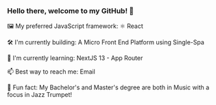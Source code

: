 ### Hello there, welcome to my GitHub! 👋

🖼️ My preferred JavaScript framework: ⚛️ React

🛠 I'm currently building: A Micro Front End Platform using Single-Spa

📖 I'm currently learning: NextJS 13 - App Router

📫 Best way to reach me: Email

🎺 Fun fact: My Bachelor's and Master's degree are both in Music with a focus in Jazz Trumpet!
